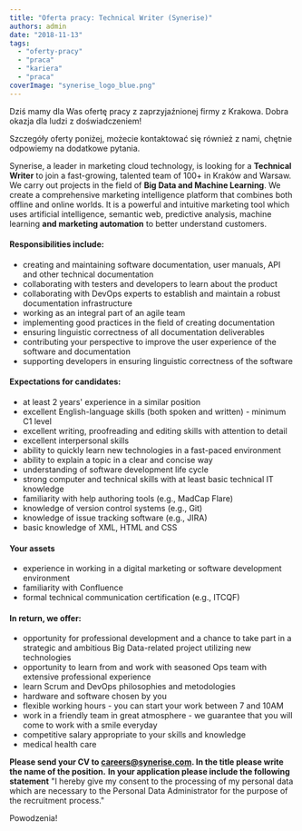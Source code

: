 ```yaml
---
title: "Oferta pracy: Technical Writer (Synerise)"
authors: admin
date: "2018-11-13"
tags:
  - "oferty-pracy"
  - "praca"
  - "kariera"
  - "praca"
coverImage: "synerise_logo_blue.png"
---
```


Dziś mamy dla Was ofertę pracy z zaprzyjaźnionej firmy z Krakowa. Dobra okazja
dla ludzi z doświadczeniem!

Szczegóły oferty poniżej, możecie kontaktować się również z nami, chętnie
odpowiemy na dodatkowe pytania.

Synerise, a leader in marketing cloud technology, is looking for a **Technical
Writer** to join a fast-growing, talented team of 100+ in Kraków and Warsaw. We
carry out projects in the field of **Big Data and Machine Learning**. We create
a comprehensive marketing intelligence platform that combines both offline and
online worlds. It is a powerful and intuitive marketing tool which uses
artificial intelligence, semantic web, predictive analysis, machine learning
**and marketing automation** to better understand customers.

#### **Responsibilities include:**

- creating and maintaining software documentation, user manuals, API and other
  technical documentation
- collaborating with testers and developers to learn about the product
- collaborating with DevOps experts to establish and maintain a robust
  documentation infrastructure
- working as an integral part of an agile team
- implementing good practices in the field of creating documentation
- ensuring linguistic correctness of all documentation deliverables
- contributing your perspective to improve the user experience of the software
  and documentation
- supporting developers in ensuring linguistic correctness of the software

#### **Expectations for candidates:**

- at least 2 years' experience in a similar position
- excellent English-language skills (both spoken and written) - minimum C1 level
- excellent writing, proofreading and editing skills with attention to detail
- excellent interpersonal skills
- ability to quickly learn new technologies in a fast-paced environment
- ability to explain a topic in a clear and concise way
- understanding of software development life cycle
- strong computer and technical skills with at least basic technical IT
  knowledge
- familiarity with help authoring tools (e.g., MadCap Flare)
- knowledge of version control systems (e.g., Git)
- knowledge of issue tracking software (e.g., JIRA)
- basic knowledge of XML, HTML and CSS

#### **Your assets**

- experience in working in a digital marketing or software development
  environment
- familiarity with Confluence
- formal technical communication certification (e.g., ITCQF)

#### **In return, we offer:**

- opportunity for professional development and a chance to take part in a
  strategic and ambitious Big Data-related project utilizing new technologies
- opportunity to learn from and work with seasoned Ops team with extensive
  professional experience
- learn Scrum and DevOps philosophies and metodologies
- hardware and software chosen by you
- flexible working hours - you can start your work between 7 and 10AM
- work in a friendly team in great atmosphere - we guarantee that you will come
  to work with a smile everyday
- competitive salary appropriate to your skills and knowledge
- medical health care

**Please send your CV to
[careers@synerise.com](mailto:careers@synerise.com?Subject=DevOps%20Krakow). In
the title please write the name of the position.** **In your application please
include the following statement** "I hereby give my consent to the processing of
my personal data which are necessary to the Personal Data Administrator for the
purpose of the recruitment process."

Powodzenia!

